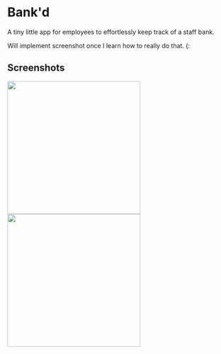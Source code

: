 # Bank'd
A tiny little app for employees to effortlessly keep track of a staff bank.

Will implement screenshot once I learn how to really do that. (:

## Screenshots

<img src="/../screenshots/screens/screen1.png?raw=true" width="300" />
<img src="/../screenshots/screens/screen2.png?raw=true" width="300" />
